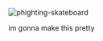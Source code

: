 ![phighting-skateboard](https://github.com/user-attachments/assets/8c5c3feb-a2fe-4d4d-b23f-95be5ddbab31)

im gonna make this pretty
